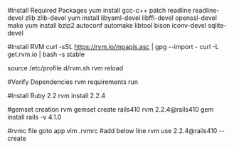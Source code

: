 #Install Required Packages
yum install gcc-c++ patch readline readline-devel zlib zlib-devel
yum install libyaml-devel libffi-devel openssl-devel make
yum install bzip2 autoconf automake libtool bison iconv-devel sqlite-devel

#Install RVM
curl -sSL https://rvm.io/mpapis.asc | gpg --import -
curl -L get.rvm.io | bash -s stable


source /etc/profile.d/rvm.sh
rvm reload

#Verify Dependencies
rvm requirements run

#Install Ruby 2.2
rvm install 2.2.4

#gemset creation
rvm gemset create rails410
rvm 2.2.4@rails410
gem install rails -v 4.1.0

#rvmc file
goto app
vim .rvmrc
#add below line
rvm use 2.2.4@rails410  --create
